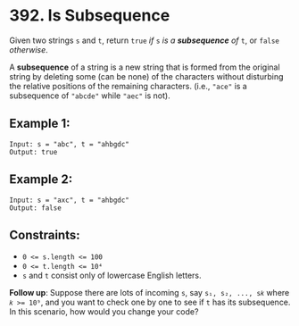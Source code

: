 # 392. Is Subsequence

Given two strings `s` and `t`, return `true` _if_ `s` _is a **subsequence** of_ `t`, or `false` _otherwise_.

A **subsequence** of a string is a new string that is formed from the original string by deleting some (can be none) of the characters without disturbing the relative positions of the remaining characters. (i.e., `"ace"` is a subsequence of `"abcde"` while `"aec"` is not).

## Example 1:

```
Input: s = "abc", t = "ahbgdc"
Output: true
```

## Example 2:

```
Input: s = "axc", t = "ahbgdc"
Output: false
```

## Constraints:

- `0 <= s.length <= 100`
- `0 <= t.length <= 10⁴`
- `s` and `t` consist only of lowercase English letters.

**Follow up**: Suppose there are lots of incoming `s`, say `s₁, s₂, ..., s𝑘` where `𝑘 >= 10⁹`, and you want to check one by one to see if `t` has its subsequence. In this scenario, how would you change your code?
